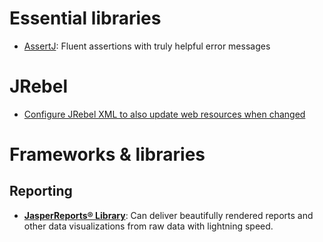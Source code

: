 # Essential libraries

* [AssertJ](https://assertj.github.io/doc/): Fluent assertions with truly helpful error messages

# JRebel

* [Configure JRebel XML to also update web resources when changed](https://manuals.jrebel.com/jrebel/standalone/config.html#war-configuration)

# Frameworks & libraries

## Reporting

-  **[JasperReports® Library](https://www.jaspersoft.com/products/jaspersoft-community)**: Can deliver beautifully rendered reports and other data visualizations from raw data with lightning speed.